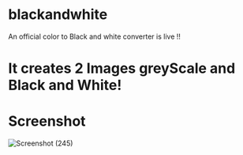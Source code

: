 # blackandwhite
An official color to Black and white converter is live !!

# It creates 2 Images greyScale and Black and White!

# Screenshot
![Screenshot (245)](https://user-images.githubusercontent.com/40573988/59191857-4a59bf00-8b9e-11e9-8f04-faaa95ac5504.png)

